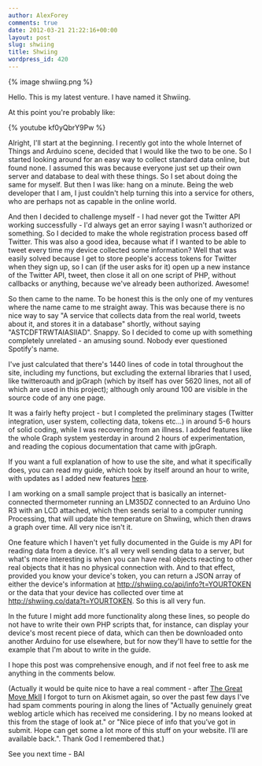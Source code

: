 ```yaml
---
author: AlexForey
comments: true
date: 2012-03-21 21:22:16+00:00
layout: post
slug: shwiing
title: Shwiing
wordpress_id: 420
---
```


{% image shwiing.png %}

Hello. This is my latest venture. I have named it Shwiing.

At this point you're probably like:

{% youtube kf0yQbrY9Pw %}

Alright, I'll start at the beginning. I recently got into the whole Internet of Things and Arduino scene, decided that I would like the two to be one. So I started looking around for an easy way to collect standard data online, but found none. I assumed this was because everyone just set up their own server and database to deal with these things. So I set about doing the same for myself. But then I was like: hang on a minute. Being the web developer that I am, I just couldn't help turning this into a service for others, who are perhaps not as capable in the online world.

And then I decided to challenge myself - I had never got the Twitter API working successfully - I'd always get an error saying I wasn't authorized or something. So I decided to make the whole registration process based off Twitter. This was also a good idea, because what if I wanted to be able to tweet every time my device collected some information? Well that was easily solved because I get to store people's access tokens for Twitter when they sign up, so I can (if the user asks for it) open up a new instance of the Twitter API, tweet, then close it all on one script of PHP, without callbacks or anything, because we've already been authorized. Awesome!

So then came to the name. To be honest this is the only one of my ventures where the name came to me straight away. This was because there is no nice way to say "A service that collects data from the real world, tweets about it, and stores it in a database" shortly, without saying "ASTCDFTRWTAIASIIAD". Snappy. So I decided to come up with something completely unrelated - an amusing sound. Nobody ever questioned Spotify's name.

I've just calculated that there's 1440 lines of code in total throughout the site, including my functions, but excluding the external libraries that I used, like twitteroauth and jpGraph (which by itself has over 5620 lines, not all of which are used in this project); although only around 100 are visible in the source code of any one page.

It was a fairly hefty project - but I completed the preliminary stages (Twitter integration, user system, collecting data, tokens etc...) in around 5-6 hours of solid coding, while I was recovering from an illness. I added features like the whole Graph system yesterday in around 2 hours of experimentation, and reading the copious documentation that came with jpGraph.

If you want a full explanation of how to use the site, and what it specifically does, you can read my guide, which took by itself around an hour to write, with updates as I added new features [here](http://shwiing.co/guide).

I am working on a small sample project that is basically an internet-connected thermometer running an LM35DZ connected to an Arduino Uno R3 with an LCD attached, which then sends serial to a computer running Processing, that will update the temperature on Shwiing, which then draws a graph over time. All very nice isn't it.

One feature which I haven't yet fully documented in the Guide is my API for reading data from a device. It's all very well sending data to a server, but what's more interesting is when you can have real objects reacting to other real objects that it has no physical connection with. And to that effect, provided you know your device's token, you can return a JSON array of either the device's information at http://shwiing.co/api/info?t=YOURTOKEN or the data that your device has collected over time at http://shwiing.co/data?t=YOURTOKEN. So this is all very fun.

In the future I might add more functionality along these lines, so people do not have to write their own PHP scripts that, for instance, can display your device's most recent piece of data, which can then be downloaded onto another Arduino for use elsewhere, but for now they'll have to settle for the example that I'm about to write in the guide.

I hope this post was comprehensive enough, and if not feel free to ask me anything in the comments below.

(Actually it would be quite nice to have a real comment - after [The Great Move MkII](http://filmandstuff.co.uk/405-great-move-mkii) I forgot to turn on Akismet again, so over the past few days I've had spam comments pouring in along the lines of "Actually genuinely great weblog article which has received me considering. I by no means looked at this from the stage of look at." or "Nice piece of info that you’ve got in submit. Hope can get some a lot more of this stuff on your website. I’ll are available back.". Thank God I remembered that.)

See you next time - BAI


